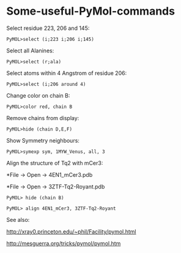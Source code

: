 # Some-useful-PyMol-commands


Select residue 223, 206 and 145:

`PyMOL>select (i;223 i;206 i;145)`


Select all Alanines:

`PyMOL>select (r;ala)`


Select atoms within 4 Angstrom of residue 206:

`PyMOL>select (i;206 around 4)`


Change color on chain B:

`PyMOL>color red, chain B`


Remove chains from display:

`PyMOL>hide (chain D,E,F)`


Show Symmetry neighbours:

`PyMOL>symexp sym, 1MYW_Venus, all, 3`



Align the structure of Tq2 with mCer3:

*File -> Open -> 4EN1_mCer3.pdb

*File -> Open -> 3ZTF-Tq2-Royant.pdb
~~~~
PyMOL> hide (chain B) 

PyMOL> align 4EN1_mCer3, 3ZTF-Tq2-Royant
~~~~~



See also:

http://xray0.princeton.edu/~phil/Facility/pymol.html

http://mesguerra.org/tricks/pymol/pymol.htm



